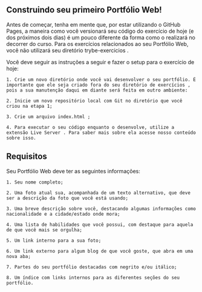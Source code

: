## Construindo seu primeiro Portfólio Web!
Antes de começar, tenha em mente que, por estar utilizando o GitHub Pages, a maneira como você versionará seu código do exercício de hoje (e dos próximos dois dias) é um pouco diferente da forma como o realizará no decorrer do curso. Para os exercícios relacionados ao seu Portfólio Web, você não utilizará seu diretório trybe-exercicios . <br>

Você deve seguir as instruções a seguir e fazer o setup para o exercício de hoje:<br>

    1. Crie um novo diretório onde você vai desenvolver o seu portfólio. É importante que ele seja criado fora do seu diretório de exercícios , pois a sua manutenção daqui em diante será feita em outro ambiente: 
    
    2. Inicie um novo repositório local com Git no diretório que você criou na etapa 1;

    3. Crie um arquivo index.html ;
    
    4. Para executar o seu código enquanto o desenvolve, utilize a extensão Live Server . Para saber mais sobre ela acesse nosso conteúdo sobre isso.

## Requisitos
Seu Portfólio Web deve ter as seguintes informações: <br>

    1. Seu nome completo;

    2. Uma foto atual sua, acompanhada de um texto alternativo, que deve ser a descrição da foto que você está usando;

    3. Uma breve descrição sobre você, destacando algumas informações como nacionalidade e a cidade/estado onde mora;

    4. Uma lista de habilidades que você possui, com destaque para aquela de que você mais se orgulha;

    5. Um link interno para a sua foto;

    6. Um link externo para algum blog de que você goste, que abra em uma nova aba;

    7. Partes do seu portfólio destacadas com negrito e/ou itálico;

    8. Um índice com links internos para as diferentes seções do seu portfólio.